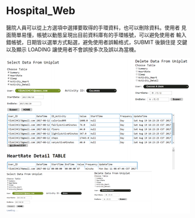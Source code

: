 # Hospital_Web
醫院人員可以從上方選項中選擇要取得的手環資料，也可以刪除資料。使用者
見面簡單易懂，帳號以動態呈現出目前資料庫有的手環帳號，可以避免使用者
輸入錯帳號，日期皆以選單方式點選，避免使用者誤輸格式，SUBMIT 後鎖住提
交鍵以及顯示 LOADING 讓使用者不會誤按多次及誤以為當機。

![image](https://github.com/a121529392/Hospital_Web/blob/master/hos.PNG)
